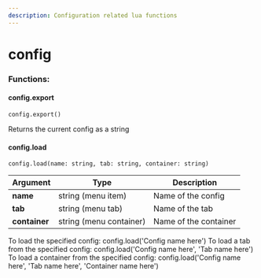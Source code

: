 ```yaml
---
description: Configuration related lua functions
---
```


# config

### Functions:
#### config.export

`config.export()`

Returns the current config as a string


#### config.load

`config.load(name: string, tab: string, container: string)`

Argument | Type | Description
-------- | ---- | -----------
  **name** | string (menu item) | Name of the config
  **tab** | string (menu tab) | Name of the tab
  **container** | string (menu container) | Name of the container

To load the specified config: config.load('Config name here') To load a tab from the specified config: config.load('Config name here', 'Tab name here') To load a container from the specified config: config.load('Config name here', 'Tab name here', 'Container name here')

